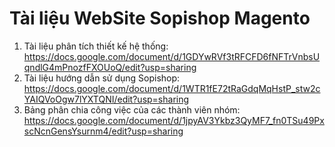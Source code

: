 # Tài liệu WebSite Sopishop Magento
1. Tài liệu phân tích thiết kế hệ thống: https://docs.google.com/document/d/1GDYwRVf3tRFCFD6fNFTrVnbsUqndlG4mPnozfFXOUoQ/edit?usp=sharing
2. Tài liệu hướng dẫn sử dụng Sopishop: https://docs.google.com/document/d/1WTR1fE72tRaGdqMqHstP_stw2cYAIQVoOgw7lYXTQNI/edit?usp=sharing
3. Bảng phân chia công việc của các thành viên nhóm: https://docs.google.com/document/d/1jpyAV3Ykbz3QyMF7_fn0TSu49PxscNcnGensYsurnm4/edit?usp=sharing
